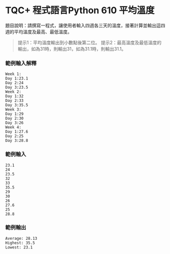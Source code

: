 # TQC+ 程式語言Python 610 平均溫度
題目說明：請撰寫一程式，讓使用者輸入四週各三天的溫度，接著計算並輸出這四週的平均溫度及最高、最低溫度。
> 提示1：平均溫度輸出到小數點後第二位。
> 提示2：最高溫度及最低溫度的輸出，如為31時，則輸出31，如為31.1時，則輸出31.1。


### 範例輸入解釋
```shell
Week 1:
Day 1:23.1
Day 2:24
Day 3:23.5
Week 2:
Day 1:32
Day 2:33
Day 3:35.5
Week 3:
Day 1:29
Day 2:30
Day 3:26
Week 4:
Day 1:27.6
Day 2:25
Day 3:28.8
```

### 範例輸入
```shell
23.1
24
23.5
32
33
35.5
29
30
26
27.6
25
28.8
```
### 範例輸出

```shell
Average: 28.13
Highest: 35.5
Lowest: 23.1
```